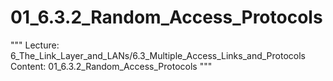 # 01_6.3.2_Random_Access_Protocols

"""
Lecture: 6_The_Link_Layer_and_LANs/6.3_Multiple_Access_Links_and_Protocols
Content: 01_6.3.2_Random_Access_Protocols
"""

